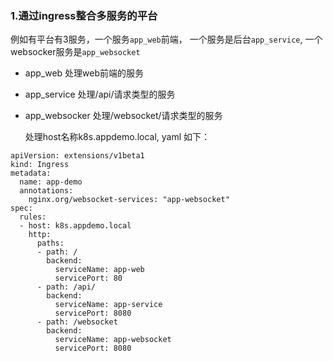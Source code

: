 ### 1.通过ingress整合多服务的平台

例如有平台有3服务，一个服务`app_web`前端， 一个服务是后台`app_service`, 一个websocker服务是`app_websocket`

- app_web
  处理web前端的服务
- app_service 
  处理/api/请求类型的服务
- app_websocker
  处理/websocket/请求类型的服务

  处理host名称k8s.appdemo.local, yaml 如下：
```
apiVersion: extensions/v1beta1
kind: Ingress
metadata:
  name: app-demo
  annotations:
    nginx.org/websocket-services: "app-websocket"
spec:
  rules:
  - host: k8s.appdemo.local 
    http:
      paths:
      - path: /
        backend:
          serviceName: app-web
          servicePort: 80
      - path: /api/ 
        backend:
          serviceName: app-service
          servicePort: 8080
      - path: /websocket 
        backend:
          serviceName: app-websocket
          servicePort: 8080
```